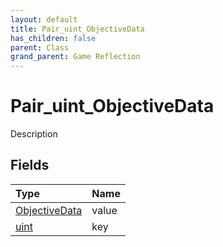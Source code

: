 ```yaml
---
layout: default
title: Pair_uint_ObjectiveData
has_children: false
parent: Class
grand_parent: Game Reflection
---
```

# Pair_uint_ObjectiveData
Description 

## Fields
| Type | Name |
|:-------------|:--------------|
| [ObjectiveData](/game-reflection/classes/objective_data.md) | value |
| [uint](/game-reflection/components/uint.md) | key |

